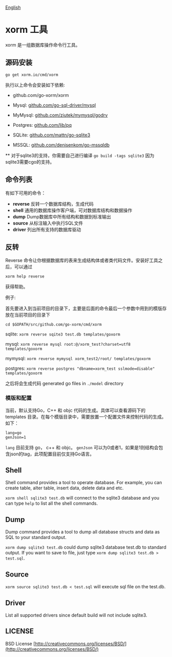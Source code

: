 
[English](https://gitea.com/xorm/cmd/blob/master/README.md)

# xorm 工具

xorm 是一组数据库操作命令行工具。 

## 源码安装

`go get xorm.io/cmd/xorm`

执行以上命令会安装如下依赖:

* github.com/go-xorm/xorm

* Mysql: [github.com/go-sql-driver/mysql](https://github.com/go-sql-driver/mysql)

* MyMysql: [github.com/ziutek/mymysql/godrv](https://github.com/ziutek/mymysql/godrv)

* Postgres: [github.com/lib/pq](https://github.com/lib/pq)

* SQLite: [github.com/mattn/go-sqlite3](https://github.com/mattn/go-sqlite3) 

* MSSQL: [github.com/denisenkom/go-mssqldb](https://github.com/denisenkom/go-mssqldb)

** 对于sqlite3的支持，你需要自己进行编译 `go build -tags sqlite3` 因为sqlite3需要cgo的支持。

## 命令列表

有如下可用的命令：

* **reverse**     反转一个数据库结构，生成代码
* **shell**       通用的数据库操作客户端，可对数据库结构和数据操作
* **dump**        Dump数据库中所有结构和数据到标准输出
* **source**      从标注输入中执行SQL文件
* **driver**      列出所有支持的数据库驱动

## 反转

Reverse 命令让你根据数据库的表来生成结构体或者类代码文件。安装好工具之后，可以通过

`xorm help reverse`

获得帮助。

例子:

首先要进入到当前项目的目录下，主要是后面的命令最后一个参数中用到的模版存放在当前项目的目录下

`cd $GOPATH/src/github.com/go-xorm/cmd/xorm`

sqlite:
`xorm reverse sqite3 test.db templates/goxorm`

mysql:
`xorm reverse mysql root:@/xorm_test?charset=utf8 templates/goxorm`

mymysql:
`xorm reverse mymysql xorm_test2/root/ templates/goxorm`

postgres:
`xorm reverse postgres "dbname=xorm_test sslmode=disable" templates/goxorm`

之后将会生成代码 generated go files in `./model` directory

### 模版和配置

当前，默认支持Go，C++ 和 objc 代码的生成。具体可以查看源码下的 templates 目录。在每个模版目录中，需要放置一个配置文件来控制代码的生成。如下：

```
lang=go
genJson=1
```

`lang` 目前支持 go， c++ 和 objc。
`genJson` 可以为0或者1，如果是1则结构会包含json的tag，此项配置目前仅支持Go语言。

## Shell

Shell command provides a tool to operate database. For example, you can create table, alter table, insert data, delete data and etc.

`xorm shell sqlite3 test.db` will connect to the sqlite3 database and you can type `help` to list all the shell commands.

## Dump

Dump command provides a tool to dump all database structs and data as SQL to your standard output.

`xorm dump sqlite3 test.db` could dump sqlite3 database test.db to standard output. If you want to save to file, just
type `xorm dump sqlite3 test.db > test.sql`.

## Source

`xorm source sqlite3 test.db < test.sql` will execute sql file on the test.db.

## Driver

List all supported drivers since default build will not include sqlite3.

## LICENSE

 BSD License
 [http://creativecommons.org/licenses/BSD/](http://creativecommons.org/licenses/BSD/)
